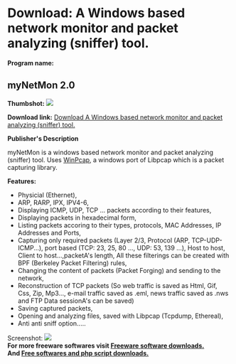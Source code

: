 # Download: A Windows based network monitor and packet analyzing (sniffer) tool.

**Program name:**

## myNetMon 2.0

  
**Thumbshot:** ![](http://www.freewarefiles.com/screenshot/mynetmon_md.gif)   
  
**Download link:** [Download A Windows based network monitor and packet analyzing (sniffer) tool.](http://freesoftwares.boysofts.com/MyNetMon_program_19856.html)  
  


**Publisher's Description**  
  


myNetMon is a windows based network monitor and packet analyzing (sniffer) tool. Uses [WinPcap](http://www.freewarefiles.com/program_9_98_15015.html), a windows port of Libpcap which is a packet capturing library. 

**Features:**

  * Physicial (Ethernet), 
  * ARP, RARP, IPX, IPV4-6, 
  * Displaying ICMP, UDP, TCP ... packets according to their features, 
  * Displaying packets in hexadecimal form, 
  * Listing packets accoring to their types, protocols, MAC Addresses, IP Addresses and Ports, 
  * Capturing only required packets (Layer 2/3, Protocol (ARP, TCP-UDP-ICMP...), port based (TCP: 23, 25, 80 ..., UDP: 53, 139 ...), Host to host, Client to host...,packetA's length, All these filterings can be created with BPF (Berkeley Packet Filtering) rules, 
  * Changing the content of packets (Packet Forging) and sending to the network, 
  * Reconstruction of TCP packets (So web traffic is saved as Html, Gif, Css, Zip, Mp3..., e-mail traffic saved as .eml, news traffic saved as .nws and FTP Data sessionA's can be saved) 
  * Saving captured packets, 
  * Opening and analyzing files, saved with Libpcap (Tcpdump, Ethereal), 
  * Anti anti sniff option..... 

  
  
Screenshot: ![](http://www.freewarefiles.com/screenshot/mynetmon.gif)   
**For more freeware softwares visit [Freeware software downloads.](http://freesoftwares.boysofts.com/)**   
**And [Free softwares and php script downloads.](http://www.boysofts.com/)**
